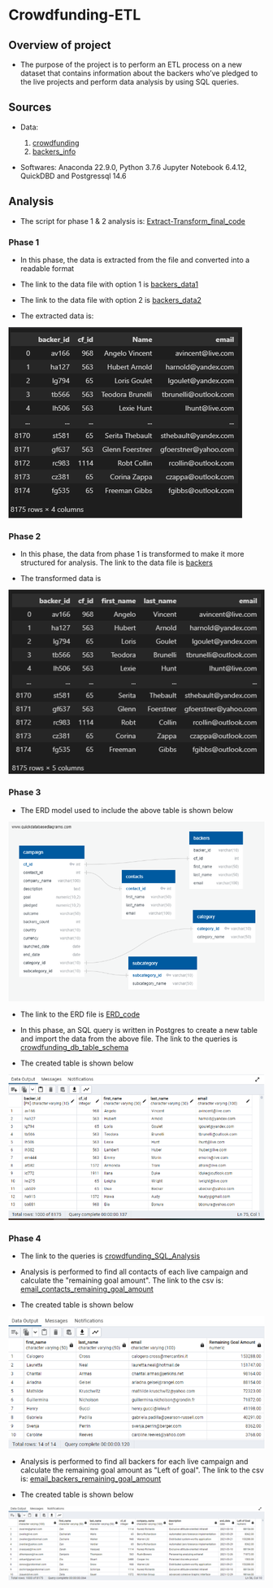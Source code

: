 # Crowdfunding-ETL

## Overview of project

- The purpose of the project is to perform an ETL process on a new dataset that contains information about the backers who’ve pledged to the live projects and perform data analysis by using SQL queries.


## Sources

- Data:

	1. [crowdfunding](https://github.com/manasidek/Crowdfunding-ETL/blob/main/DATA/crowdfunding.xlsx)
	2. [backers_info](https://github.com/manasidek/Crowdfunding-ETL/blob/main/DATA/backer_info.csv)
	
- Softwares: Anaconda 22.9.0, Python 3.7.6 Jupyter Notebook 6.4.12, QuickDBD and Postgressql 14.6

## Analysis

- The script for phase 1 & 2 analysis is: [Extract-Transform_final_code](https://github.com/manasidek/Crowdfunding-ETL/blob/main/Code_and_Queries/Extract-Transform_final_code.ipynb) 

### Phase 1

- In this phase, the data is extracted from the file and converted into a readable format

- The link to the data file with option 1 is [backers_data1](https://github.com/manasidek/Crowdfunding-ETL/blob/main/Data/backers_data1.csv)

- The link to the data file with option 2 is [backers_data2](https://github.com/manasidek/Crowdfunding-ETL/blob/main/Data/backers_data2.csv)

- The extracted data is:

![backer_data](https://github.com/manasidek/Crowdfunding-ETL/blob/main/Images/backer_data.png)

### Phase 2

- In this phase, the data from phase 1 is transformed to make it more structured for analysis. The link to the data file is [backers](https://github.com/manasidek/Crowdfunding-ETL/blob/main/Data/backers.csv)

- The transformed data is 

![final_backers](https://github.com/manasidek/Crowdfunding-ETL/blob/main/Images/final_backers.png)

### Phase 3

- The ERD model used to include the above table is shown below

![crowdfunding_db_relationships](https://github.com/manasidek/Crowdfunding-ETL/blob/main/Images/crowdfunding_db_relationships.png)

 - The link to the ERD file is [ERD_code](https://github.com/manasidek/Crowdfunding-ETL/blob/main/Code_and_Queries/ERD_code.txt)

- In this phase, an SQL query is written in Postgres to create a new table and import the data from the above file. The link to the queries is [crowdfunding_db_table_schema](https://github.com/manasidek/Crowdfunding-ETL/blob/main/Code_and_Queries/crowdfunding_db_table_schema.sql)

- The created table is shown below

![backers](https://github.com/manasidek/Crowdfunding-ETL/blob/main/Images/backers.png)


### Phase 4

- The link to the queries is [crowdfunding_SQL_Analysis](https://github.com/manasidek/Crowdfunding-ETL/blob/main/Code_and_Queries/crowdfunding_SQL_Analysis.sql)

- Analysis is performed to find all contacts of each live campaign and calculate the "remaining goal amount". The link to the csv is: [email_contacts_remaining_goal_amount](https://github.com/manasidek/Crowdfunding-ETL/blob/main/Data/email_contacts_remaining_goal_amount.csv)

- The created table is shown below

![email_contacts_remaining_goal_amount](https://github.com/manasidek/Crowdfunding-ETL/blob/main/Images/email_contacts_remaining_goal_amount.png)

- Analysis is performed to find all backers for each live campaign and calculate the remaining goal amount as "Left of goal". The link to the csv is: [email_backers_remaining_goal_amount](https://github.com/manasidek/Crowdfunding-ETL/blob/main/Data/email_contacts_remaining_goal_amount.csv)

- The created table is shown below

![email_backers_remaining_goal_amount](https://github.com/manasidek/Crowdfunding-ETL/blob/main/Images/email_backers_remaining_goal_amount.png)
